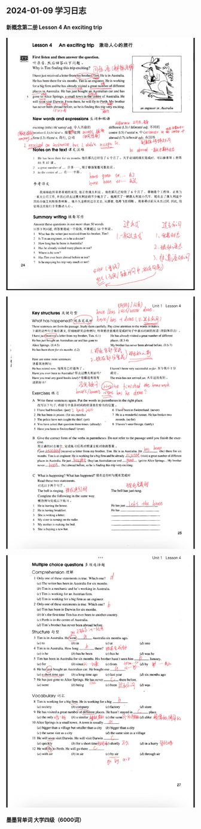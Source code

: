 ## 2024-01-09 学习日志

#### 新概念第二册  Lesson 4 An exciting trip

![image-20240109235159841](../../2024/img/image-20240109235159841.png)

![image-20240109235358314](../../2024/img/image-20240109235358314.png)

![image-20240109235410236](../../2024/img/image-20240109235410236.png)

#### 墨墨背单词 大学四级（6000词）


